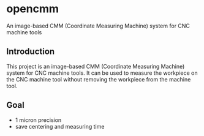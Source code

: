 # opencmm
An image-based CMM (Coordinate Measuring Machine) system for CNC machine tools

## Introduction
This project is an image-based CMM (Coordinate Measuring Machine) system for CNC machine tools. It can be used to measure the workpiece on the CNC machine tool without removing the workpiece from the machine tool.


## Goal
- 1 micron precision
- save centering and measuring time 
